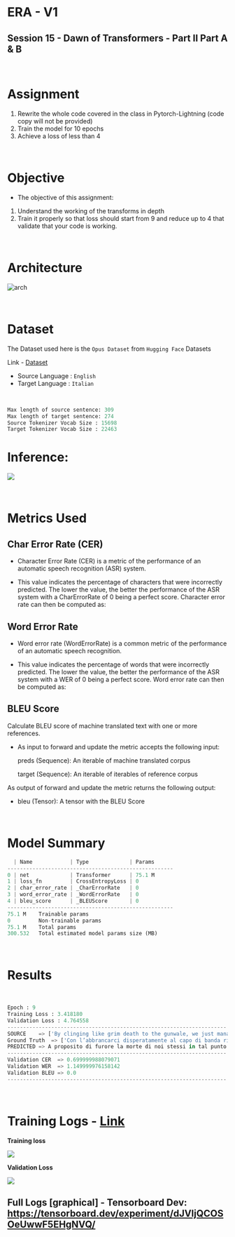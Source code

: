 # ERA - V1

## Session 15 - Dawn of Transformers - Part II Part A & B

<br>

# Assignment

1. Rewrite the whole code covered in the class in Pytorch-Lightning (code copy will not be provided)
2. Train the model for 10 epochs
3. Achieve a loss of less than 4

<br>

# Objective

* The objective of this assignment:

1. Understand the working of the transforms in depth
2. Train it properly so that loss should start from 9 and reduce up to 4 that validate that your code is working. 

<br>

# Architecture

![arch](./images/encoder.png)

<br>

# Dataset

The Dataset used here is the `Opus Dataset` from `Hugging Face` Datasets

Link - [Dataset](https://huggingface.co/datasets/opus_books)

* Source Language : `English`
* Target Language : `Italian`

<br>

```python
Max length of source sentence: 309
Max length of target sentence: 274
Source Tokenizer Vocab Size : 15698
Target Tokenizer Vocab Size : 22463
```

#  Inference:
![](./images/inference.png)

<br>

# Metrics Used

## Char Error Rate (CER)

* Character Error Rate (CER) is a metric of the performance of an automatic speech recognition (ASR) system.

* This value indicates the percentage of characters that were incorrectly predicted. The lower the value, the better the performance of the ASR system with a CharErrorRate of 0 being a perfect score. Character error rate can then be computed as: 



## Word Error Rate

* Word error rate (WordErrorRate) is a common metric of the performance of an automatic speech recognition.

* This value indicates the percentage of words that were incorrectly predicted. The lower the value, the better the performance of the ASR system with a WER of 0 being a perfect score. Word error rate can then be computed as:


## BLEU Score

Calculate BLEU score of machine translated text with one or more references.

* As input to forward and update the metric accepts the following input:

    preds (Sequence): An iterable of machine translated corpus

    target (Sequence): An iterable of iterables of reference corpus

As output of forward and update the metric returns the following output:

* bleu (Tensor): A tensor with the BLEU Score

<br>

# Model Summary

```python
  | Name            | Type             | Params
-----------------------------------------------------
0 | net             | Transformer      | 75.1 M
1 | loss_fn         | CrossEntropyLoss | 0     
2 | char_error_rate | _CharErrorRate   | 0     
3 | word_error_rate | _WordErrorRate   | 0     
4 | bleu_score      | _BLEUScore       | 0     
-----------------------------------------------------
75.1 M    Trainable params
0         Non-trainable params
75.1 M    Total params
300.532   Total estimated model params size (MB)
```

<br>



# Results

<br>

```python
Epoch : 9
Training Loss : 3.418180
Validation Loss : 4.764558
----------------------------------------------------------------------
SOURCE    => ['By clinging like grim death to the gunwale, we just managed to keep inside the boat, but it was exhausting work.']
Ground Truth  => ['Con l’abbrancarci disperatamente al capo di banda riuscimmo a tenerci al di dentro della barca, ma lo sforzo ci prostrò.']
PREDICTED => A proposito di furore la morte di noi stessi in tal punto la barca , ma la barca era a contro la barca .
----------------------------------------------------------------------
Validation CER  => 0.699999988079071
Validation WER  => 1.149999976158142
Validation BLEU => 0.0
----------------------------------------------------------------------
```

<br>

# Training Logs - [Link](training_logs.md)

**Training loss**

![](images/train_loss.png)

**Validation Loss**

![](images/val_loss.png)

## Full Logs [graphical] - Tensorboard Dev: https://tensorboard.dev/experiment/dJVljQCOSOeUwwF5EHgNVQ/ 
